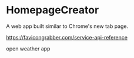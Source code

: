 # HomepageCreator
A web app built similar to Chrome's new tab page.

https://favicongrabber.com/service-api-reference

open weather app